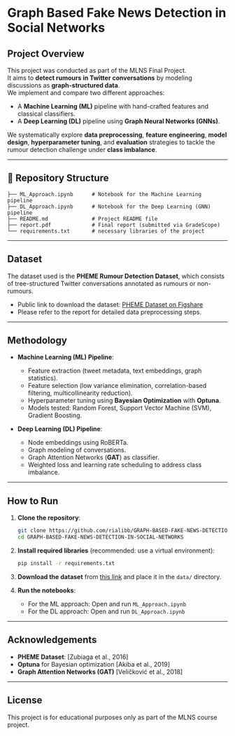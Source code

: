 # Graph Based Fake News Detection in Social Networks 

## Project Overview

This project was conducted as part of the MLNS Final Project.  
It aims to **detect rumours in Twitter conversations** by modeling discussions as **graph-structured data**.  
We implement and compare two different approaches:
- A **Machine Learning (ML)** pipeline with hand-crafted features and classical classifiers.
- A **Deep Learning (DL)** pipeline using **Graph Neural Networks (GNNs)**.

We systematically explore **data preprocessing**, **feature engineering**, **model design**, **hyperparameter tuning**, and **evaluation** strategies to tackle the rumour detection challenge under **class imbalance**.

---

## 📁 Repository Structure

```
├── ML_Approach.ipynb      # Notebook for the Machine Learning pipeline
├── DL_Approach.ipynb      # Notebook for the Deep Learning (GNN) pipeline
├── README.md              # Project README file
├── report.pdf             # Final report (submitted via GradeScope)
└── requirements.txt       # necessary libraries of the project

```

---

## Dataset

The dataset used is the **PHEME Rumour Detection Dataset**, which consists of tree-structured Twitter conversations annotated as rumours or non-rumours.

- Public link to download the dataset: [PHEME Dataset on Figshare](https://figshare.com/articles/dataset/PHEME_dataset_for_Rumour_Detection_and_Veracity_Classification/6392078)
- Please refer to the report for detailed data preprocessing steps.

---

## Methodology

- **Machine Learning (ML) Pipeline**:
  - Feature extraction (tweet metadata, text embeddings, graph statistics).
  - Feature selection (low variance elimination, correlation-based filtering, multicollinearity reduction).
  - Hyperparameter tuning using **Bayesian Optimization** with **Optuna**.
  - Models tested: Random Forest, Support Vector Machine (SVM), Gradient Boosting.

- **Deep Learning (DL) Pipeline**:
  - Node embeddings using RoBERTa.
  - Graph modeling of conversations.
  - Graph Attention Networks (**GAT**) as classifier.
  - Weighted loss and learning rate scheduling to address class imbalance.

---

## How to Run

1. **Clone the repository**:

   ```bash
   git clone https://github.com/rialibb/GRAPH-BASED-FAKE-NEWS-DETECTION-IN-SOCIAL-NETWORKS.git
   cd GRAPH-BASED-FAKE-NEWS-DETECTION-IN-SOCIAL-NETWORKS
   ```

2. **Install required libraries** (recommended: use a virtual environment):

   ```bash
   pip install -r requirements.txt
   ```

3. **Download the dataset** from [this link](https://figshare.com/articles/dataset/PHEME_dataset_for_Rumour_Detection_and_Veracity_Classification/6392078) and place it in the `data/` directory.

4. **Run the notebooks**:

   - For the ML approach: Open and run `ML_Approach.ipynb`
   - For the DL approach: Open and run `DL_Approach.ipynb`

---

## Acknowledgements

- **PHEME Dataset**: [Zubiaga et al., 2016]
- **Optuna** for Bayesian optimization [Akiba et al., 2019]
- **Graph Attention Networks (GAT)** [Veličković et al., 2018]

---

## License

This project is for educational purposes only as part of the MLNS course project.

